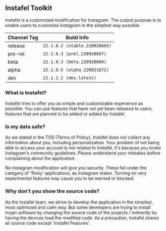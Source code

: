 ## Instafel Toolkit

Instafel is a customized modification for Instagram. The output purpose is to enable users to customize Instagram in the simplest way possible.

| **Channel Tag** | **Build Info** |
| ------------- | ------------- |
| release  | `22.1.0.2 (stable.220920665)`  |
| pre-rel  | `22.1.0.3 (prel.220920667)` |
| beta     | `22.1.0.3 (beta.220920669)` |
| alpha    | `22.1.0.5 (alpha.220921672)` |
| dev      | `22.1.1.2 (dev.latest)` |


### What is Instafel?

Instafel tries to offer you as simple and customizable experience as possible. You can use features that have not yet been released to users, features that are planned to be added or added by Instafel.

### Is my data safe?

As we stated in the TOS (Terms of Policy), Instafel does not collect any information about you, including personalization. Your problem of not being able to access your account is not related to Instafel, it's because you broke Instagram's community guidelines. Please understand your mistakes before complaining about the application.

No Instagram modification will give you security. These fall under the category of 'Risky' applications, as Instagram states. Turning on very experimental features may cause you to be warned or blocked.

### Why don't you show the source code?

As the Instafel team, we strive to develop the application in the simplest, most optimized and calm way. But some developers are trying to install trojan software by changing the source code of the projects / indirectly by having the devices load the modified code. As a precaution, Instafel shares all source code except 'Instafel Features'.
